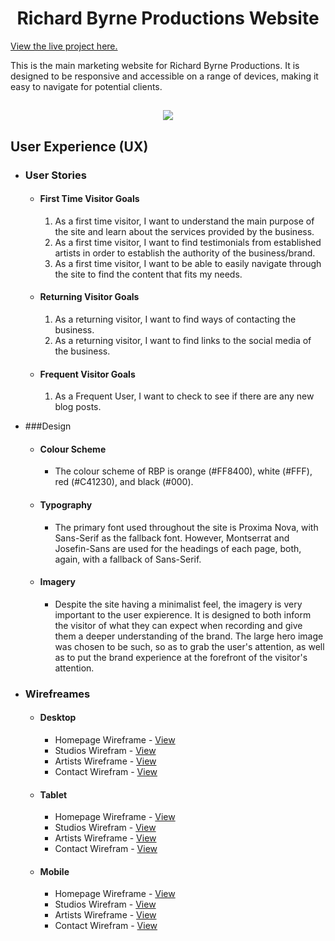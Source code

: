 <h1 align="center">Richard Byrne Productions Website</h1>

[View the live project here.](https://richardbyrne95.github.io/CI-MS1-RBP-Website/index.html)

This is the main marketing website for Richard Byrne Productions. It is designed to be responsive and accessible on a range of devices, making it easy to navigate for potential clients.

<h2 align="center"><img src="https:github.com/RichardByrne95/CI-MS1-RBP-Website/assets/images/misc/RB_20Mockup.png"></h2>

## User Experience (UX)

-   ### User Stories

    -   #### First Time Visitor Goals

        1. As a first time visitor, I want to understand the main purpose of the site and learn about the services provided by the business.
        2. As a first time visitor, I want to find testimonials from established artists in order to establish the authority of the business/brand.
        3. As a first time visitor, I want to be able to easily navigate through the site to find the content that fits my needs.

    -   #### Returning Visitor Goals
        
        1. As a returning visitor, I want to find ways of contacting the business.
        2. As a returning visitor, I want to find links to the social media of the business.

    -   #### Frequent Visitor Goals
        1. As a Frequent User, I want to check to see if there are any new blog posts.

-   ###Design
    -   #### Colour Scheme
        -   The colour scheme of RBP is orange (#FF8400), white (#FFF), red (#C41230), and black (#000).
    -   #### Typography
        -   The primary font used throughout the site is Proxima Nova, with Sans-Serif as the fallback font. However, Montserrat and Josefin-Sans are used for the headings of each page, both, again, with a fallback of Sans-Serif.
    -   #### Imagery
        -   Despite the site having a minimalist feel, the imagery is very important to the user expierence. It is designed to both inform the visitor of what they can expect when recording and give them a deeper understanding of the brand. The large hero image was chosen to be such, so as to grab the user's attention, as well as to put the brand experience at the forefront of the visitor's attention.

-   ### Wirefreames
    -   #### Desktop
        -   Homepage Wireframe - [View](https:github.com/RichardByrne95/CI-MS1-RBP-Website/assets/images/wireframes/D-Homepage.png)
        -   Studios Wirefram - [View](https:github.com/RichardByrne95/CI-MS1-RBP-Website/assets/images/wireframes/D-Studios.png)
        -   Artists Wireframe - [View](https:github.com/RichardByrne95/CI-MS1-RBP-Website/assets/images/wireframes/D-Artists.png)
        -   Contact Wirefram - [View](https:github.com/RichardByrne95/CI-MS1-RBP-Website/assets/images/wireframes/D-Contact.png)
    -   #### Tablet
        -   Homepage Wireframe - [View](https:github.com/RichardByrne95/CI-MS1-RBP-Website/assets/images/wireframes/T-Homepage.png)
        -   Studios Wirefram - [View](https:github.com/RichardByrne95/CI-MS1-RBP-Website/assets/images/wireframes/T-Studios.png)
        -   Artists Wireframe - [View](https:github.com/RichardByrne95/CI-MS1-RBP-Website/assets/images/wireframes/T-Artists.png)
        -   Contact Wirefram - [View](https:github.com/RichardByrne95/CI-MS1-RBP-Website/assets/images/wireframes/T-Contact.png)
    -   #### Mobile
        -   Homepage Wireframe - [View](https:github.com/RichardByrne95/CI-MS1-RBP-Website/assets/images/wireframes/M-Homepage.png)
        -   Studios Wirefram - [View](https:github.com/RichardByrne95/CI-MS1-RBP-Website/assets/images/wireframes/M-Studios.png)
        -   Artists Wireframe - [View](https:github.com/RichardByrne95/CI-MS1-RBP-Website/assets/images/wireframes/M-Artists.png)
        -   Contact Wirefram - [View](https:github.com/RichardByrne95/CI-MS1-RBP-Website/assets/images/wireframes/M-Contact.png)